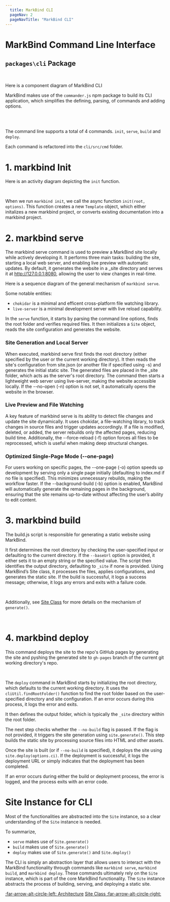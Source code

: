 ```yaml
---
  title: MarkBind CLI
  pageNav: 2
  pageNavTitle: "MarkBind CLI"
--- 
```



# MarkBind Command Line Interface

## `packages\cli` Package

<br>

Here is a component diagram of MarkBind CLI

<box type="tip">

MarkBind makes use of the `commander.js` npm package to build its CLI application, which simplifies the defining, parsing, of commands and adding options. 

</box>

<puml src="{{ baseUrl }}/diagrams/cli/markbind_cli.puml" width=900 />


<br> <br>

The command line supports a total of 4 commands. `init`, `serve`, `build` and `deploy`.

Each command is refactored into the `cli/src/cmd` folder.

# 1. markbind Init

Here is an activity diagram depicting the `init` function. 

<panel header="Activity Diagram - markbind init">

<puml src="{{ baseUrl }}/diagrams/cli/init.puml" width=900 />

</panel>

<br>

When we run `markbind init`, we call the async function `init(root, options)`. This function creates a new `Template` object, which either initalizes a new markbind project, or converts existing documentation into a markbind project.


<box type="info">
  <panel header="Template Class - Site">
  <include src="{{baseUrl}}/contents//core/template.md">
  </panel>
</box>

# 2. markbind serve

The markbind serve command is used to preview a MarkBind site locally while actively developing it. It performs three main tasks: building the site, starting a local web server, and enabling live preview with automatic updates. By default, it generates the website in a _site directory and serves it at http://127.0.0.1:8080, allowing the user to view changes in real-time.  

Here is a sequence diagram of the general mechanism of `markbind serve`.

<puml src="{{ baseUrl }}/diagrams/cli/serve.puml" width=900 />

Some notable entities:
* `chokidar` is a minimal and efficent cross-platform file watching library.
* `live-server` is a minimal development server with live reload capability.

In the `serve` function, it starts by parsing the command line options, finds the root folder and verifies required files. 
It then initializes a  `Site` object, reads the site configuration and generates the website. 

### Site Generation and Local Server  
When executed, markbind serve first finds the root directory (either specified by the user or the current working directory). It then reads the site's configuration from site.json (or another file if specified using -s) and generates the initial static site. The generated files are placed in the _site folder, which acts as the server's root directory. The command then starts a lightweight web server using live-server, making the website accessible locally. If the --no-open (-n) option is not set, it automatically opens the website in the browser.  

### Live Preview and File Watching  
A key feature of markbind serve is its ability to detect file changes and update the site dynamically. It uses chokidar, a file-watching library, to track changes in source files and trigger updates accordingly. If a file is modified, deleted, or added, the server rebuilds only the affected pages, reducing build time. Additionally, the --force-reload (-f) option forces all files to be reprocessed, which is useful when making deep structural changes.  

### Optimized Single-Page Mode (--one-page)  
For users working on specific pages, the --one-page (-o) option speeds up development by serving only a single page initially (defaulting to index.md if no file is specified). This minimizes unnecessary rebuilds, making the workflow faster. If the --background-build (-b) option is enabled, MarkBind will automatically generate the remaining pages in the background, ensuring that the site remains up-to-date without affecting the user’s ability to edit content.  

# 3. markbind build

The build.js script is responsible for generating a static website using MarkBind. 

It first determines the root directory by checking the user-specified input or defaulting to the current directory. If the `--baseUrl` option is provided, it either sets it to an empty string or the specified value. The script then identifies the output directory, defaulting to `_site` if none is provided. Using MarkBind’s Site class, it processes the files, applies configurations, and generates the static site. If the build is successful, it logs a success message; otherwise, it logs any errors and exits with a failure code.

<panel header="Activity Diagram - markbind build">

<puml src="{{ baseUrl }}/diagrams/cli/build.puml" width=900 />

</panel>

<br>

Additionally, see [Site Class](./core/site_class.md) for more details on the mechanism of `generate()`.

<panel header="Activity Diagram - site.generate">

<puml src="{{ baseUrl }}/diagrams/site/generate.puml" width=900 />

</panel>


<br>

# 4. markbind deploy

This command deploys the site to the repo's GitHub pages by generating the site and pyshing the generated site to `gh-pages` branch of the current git working directory's repo.


<panel header="Activity Diagram - markbind deploy">

<puml src="{{ baseUrl }}/diagrams/cli/deploy.puml" width=900 />

</panel>

<panel header="Sequence Diagram - markbind deploy">

<puml src="{{ baseUrl }}/diagrams/site/deploy.puml" width=500 />

</panel>

<br>

The `deploy` command in MarkBind starts by initializing the root directory, which defaults to the current working directory. It uses the `cliUtil.findRootFolder()` function to find the root folder based on the user-specified directory and site configuration. If an error occurs during this process, it logs the error and exits.

It then defines the output folder, which is typically the `_site` directory within the root folder.

The next step checks whether the `--no-build` flag is passed. If the flag is not provided, it triggers the site generation using `site.generate()`. This step builds the static site by processing source files into HTML and other assets.

Once the site is built (or if `--no-build` is specified), it deploys the site using `site.deploy(options.ci)`. If the deployment is successful, it logs the deployment URL or simply indicates that the deployment has been completed.

If an error occurs during either the build or deployment process, the error is logged, and the process exits with an error code.

# Site Instance for CLI

Most of the functionalities are abstracted into the `Site` instance, so a clear understanding of the `Site` instance is needed.

To summarize, 
* `serve` makes use of `Site.generate()`
* `build` makes use of `Site.generate()`
* `deploy` makes use of `Site.generate()` and `Site.deploy()`

The CLI is simply an abstraction layer that allows users to interact with the MarkBind functionality through commands like `markbind serve`, `markbind build`, and `markbind deploy`. These commands ultimately rely on the `Site` instance, which is part of the core MarkBind functionality. The `Site` instance abstracts the process of building, serving, and deploying a static site.


<div class="clearfix">
  <span class="float-start"><a class="btn btn-light" href="./architecture.html"><md>:far-arrow-alt-circle-left: Architecture</md></a>
  </span>
  <span class="float-end"><a class="btn btn-light" href="./core/site_class.html">
    <md> Site Class :far-arrow-alt-circle-right: </md>
    </a>
  </span>
</div>

<br>